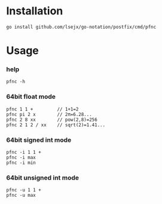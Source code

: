 # Installation
	go install github.com/lsejx/go-notation/postfix/cmd/pfnc

# Usage

### help
	pfnc -h

### 64bit float mode
	pfnc 1 1 +         // 1+1=2
	pfnc pi 2 x        // 2π=6.28...
	pfnc 2 8 xx        // pow(2,8)=256
	pfnc 2 1 2 / xx    // sqrt(2)=1.41...

### 64bit signed int mode
	pfnc -i 1 1 +
	pfnc -i max
	pfnc -i min

### 64bit unsigned int mode
	pfnc -u 1 1 +
	pfnc -u max

